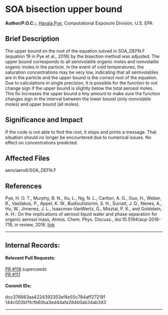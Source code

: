 # SOA bisection upper bound

**Author/P.O.C.:**, [Havala Pye](mailto:pye.havala@epa.gov), Computational Exposure Division, U.S. EPA

## Brief Description

The upper bound on the root of the equation solved in SOA_DEFN.F (equation 19 in Pye et al., 2016) by the bisection method was adjusted. The upper bound corresponds to all semivolatile organic moles and nonvolatile organic moles in the particle.
In the event of cold temperatures, the saturation concentrations may be very low, indicating that all semivolatiles are in the particle and the upper bound is the correct root of the equation. Due to calculations in single precision,
it is possible for the function to not change sign if the upper bound is slightly below the total aerosol moles. This fix increases the upper bound a tiny amount to make sure the function changes sign
in the interval between the lower bound (only nonvolatile moles) and upper bound (all moles).

## Significance and Impact

If the code is not able to find the root, it stops and prints a message. That situation should no longer be encountered due to numerical issues. No effect on concentrations predicted.

## Affected Files

aero/aero6/SOA_DEFN.F

## References

Pye, H. O. T., Murphy, B. N., Xu, L., Ng, N. L., Carlton, A. G., Guo, H., Weber, R., Vasilakos, P., Appel, K. W., Budisulistiorini, S. H., Surratt, J. D., Nenes, A., Hu, W., Jimenez, J. L., Isaacman-VanWertz, G., Misztal, P. K., and Goldstein, A. H.: On the implications of aerosol liquid water and phase separation for organic aerosol mass, Atmos. Chem. Phys. Discuss., doi:10.5194/acp-2016-719, in review, 2016. [link](http://www.atmos-chem-phys-discuss.net/acp-2016-719/)

-----
## Internal Records:
#### Relevant Pull Requests:
[PR #118](https://github.com/usepa/cmaq_dev/pull/118) superceeds  
[PR #111](https://github.com/usepa/cmaq_dev/pull/111)


#### Commit IDs:
dcc376663aa4224392353ef4e55c784aff272191  
144c002bf1fcfb60ba3ed44afa284b0ab34ab343

-----
